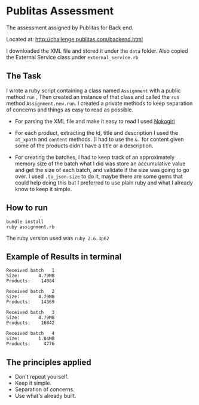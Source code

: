 # Publitas Assessment

The assessment assigned by Publitas for Back end.

Located at: http://challenge.publitas.com/backend.html

I downloaded the XML file and stored it under the `data` folder.
Also copied the External Service class under `external_service.rb`

## The Task

  I wrote a ruby script containing a class named `Assignment` with a public method `run` , Then created an instance of that class and called the `run` method `Assignment.new.run`. I created a private methods to keep separation of concerns and things as easy to read as possible.  

- For parsing the XML file and make it easy to read I used [Nokogiri](https://nokogiri.org/tutorials/parsing_an_html_xml_document.html)

- For each product, extracting the id, title and description I used the `at_xpath` and `content` methods. (I had to use the `&.` for content given some of the products didn't have a title or a description.

- For creating the batches, I had to keep track of an approximately memory size of the batch what I did was store an accumulative value and get the size of each batch, and validate if the size was going to go over. I used `.to_json.size` to do it, maybe there are some gems that could help doing this but I preferred to use plain ruby and what I already know to keep it simple.

  
## How to run

```
bundle install
ruby assignment.rb
```
  The ruby version used was `ruby 2.6.3p62` 

## Example of Results in terminal

    Received batch   1
    Size:       4.79MB
    Products:    14084
    
    Received batch   2
    Size:       4.79MB
    Products:    14369
    
    Received batch   3
    Size:       4.79MB
    Products:    16842
    
    Received batch   4
    Size:       1.84MB
    Products:     4776

## The principles applied
- Don't repeat yourself.
- Keep it simple.
- Separation of concerns.
- Use what's already built.
